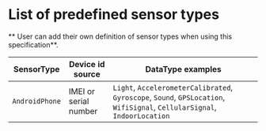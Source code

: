 # List of predefined sensor types

** User can add their own definition of sensor types when using this specification**.

| SensorType | Device id source | DataType examples |
| --- | --- | --- |
| `AndroidPhone` | IMEI or serial number | `Light`, `AccelerometerCalibrated`, `Gyroscope`, `Sound`, `GPSLocation`, `WifiSignal`, `CellularSignal`, `IndoorLocation`

